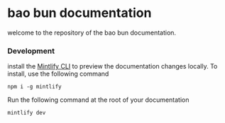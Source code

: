 # bao bun documentation
welcome to the repository of the bao bun documentation.

### Development
install the [Mintlify CLI](https://www.npmjs.com/package/mintlify) to preview the documentation changes locally. To install, use the following command

```
npm i -g mintlify
```

Run the following command at the root of your documentation

```
mintlify dev
```